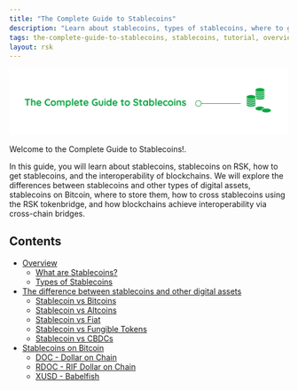 ```yaml
---
title: "The Complete Guide to Stablecoins"
description: "Learn about stablecoins, types of stablecoins, where to get them, and how to use the RSK Tokenbridge to cross tokens"
tags: the-complete-guide-to-stablecoins, stablecoins, tutorial, overview, guides, tokens, defiant, tokenbridge, cross-chain, bridge, web3, bitcoin, rsk, peer-to-peer, blockchain
layout: rsk
---
```


![Stablecoin Banner](/assets/img/guides/stablecoin/stablecoin-banner.jpg)

Welcome to the Complete Guide to Stablecoins!.

In this guide, you will learn about stablecoins, stablecoins on RSK, how to get stablecoins, and the interoperability of blockchains. We will explore the differences between stablecoins and other types of digital assets, stablecoins on Bitcoin, where to store them, how to cross stablecoins using the RSK tokenbridge, and how blockchains achieve interoperability via cross-chain bridges.

## Contents

- [Overview](/guides/stablecoin/overview/)
    - [What are Stablecoins?](/guides/stablecoin/overview/#what-are-stablecoins)
    - [Types of Stablecoins](/guides/stablecoin/overview/#types-of-stablecoins)
- [The difference between stablecoins and other digital assets](/guides/stablecoin/stablecoin-vs-digital-assets/)
    - [Stablecoin vs Bitcoins](/guides/stablecoin/stablecoin-vs-digital-assets/#stablecoin-vs-bitcoins)
    - [Stablecoin vs Altcoins](/guides/stablecoin/stablecoin-vs-digital-assets/#stablecoin-vs-altcoin)
    - [Stablecoin vs Fiat](/guides/stablecoin/stablecoin-vs-digital-assets/#stablecoin-vs-fiat)
    - [Stablecoin vs Fungible Tokens](/guides/stablecoin/stablecoin-vs-digital-assets/#stablecoin-vs-fungible-tokens)
    - [Stablecoin vs CBDCs](/guides/stablecoin/stablecoin-vs-digital-assets/#stablecoin-vs-cbdcs)
- [Stablecoins on Bitcoin](/guides/stablecoin/stablecoin-on-bitcoin/)
    - [DOC - Dollar on Chain](/guides/stablecoin/stablecoin-on-bitcoin/#doc-dollar-on-chain)
    - [RDOC - RIF Dollar on Chain](/guides/stablecoin/stablecoin-on-bitcoin/#rdoc-rif-dollar-on-chain)
    - [XUSD - Babelfish](/guides/stablecoin/stablecoin-on-bitcoin/#xusd-babelfish)
